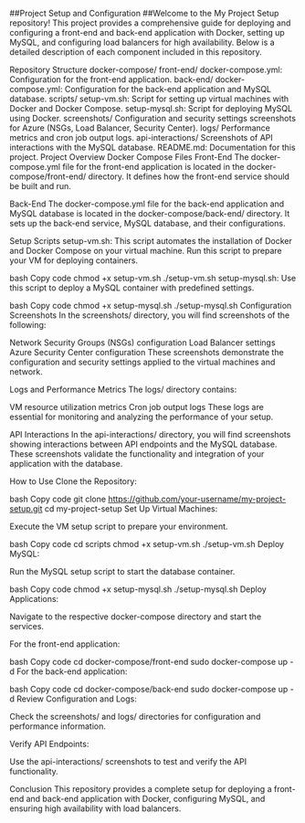 ##Project Setup and Configuration
##Welcome to the My Project Setup repository! This project provides a comprehensive guide for deploying and configuring a front-end and back-end application with Docker, setting up MySQL, and configuring load balancers for high availability. Below is a detailed description of each component included in this repository.

Repository Structure
docker-compose/
front-end/
docker-compose.yml: Configuration for the front-end application.
back-end/
docker-compose.yml: Configuration for the back-end application and MySQL database.
scripts/
setup-vm.sh: Script for setting up virtual machines with Docker and Docker Compose.
setup-mysql.sh: Script for deploying MySQL using Docker.
screenshots/
Configuration and security settings screenshots for Azure (NSGs, Load Balancer, Security Center).
logs/
Performance metrics and cron job output logs.
api-interactions/
Screenshots of API interactions with the MySQL database.
README.md: Documentation for this project.
Project Overview
Docker Compose Files
Front-End
The docker-compose.yml file for the front-end application is located in the docker-compose/front-end/ directory. It defines how the front-end service should be built and run.

Back-End
The docker-compose.yml file for the back-end application and MySQL database is located in the docker-compose/back-end/ directory. It sets up the back-end service, MySQL database, and their configurations.

Setup Scripts
setup-vm.sh: This script automates the installation of Docker and Docker Compose on your virtual machine. Run this script to prepare your VM for deploying containers.

bash
Copy code
chmod +x setup-vm.sh
./setup-vm.sh
setup-mysql.sh: Use this script to deploy a MySQL container with predefined settings.

bash
Copy code
chmod +x setup-mysql.sh
./setup-mysql.sh
Configuration Screenshots
In the screenshots/ directory, you will find screenshots of the following:

Network Security Groups (NSGs) configuration
Load Balancer settings
Azure Security Center configuration
These screenshots demonstrate the configuration and security settings applied to the virtual machines and network.

Logs and Performance Metrics
The logs/ directory contains:

VM resource utilization metrics
Cron job output logs
These logs are essential for monitoring and analyzing the performance of your setup.

API Interactions
In the api-interactions/ directory, you will find screenshots showing interactions between API endpoints and the MySQL database. These screenshots validate the functionality and integration of your application with the database.

How to Use
Clone the Repository:

bash
Copy code
git clone https://github.com/your-username/my-project-setup.git
cd my-project-setup
Set Up Virtual Machines:

Execute the VM setup script to prepare your environment.

bash
Copy code
cd scripts
chmod +x setup-vm.sh
./setup-vm.sh
Deploy MySQL:

Run the MySQL setup script to start the database container.

bash
Copy code
chmod +x setup-mysql.sh
./setup-mysql.sh
Deploy Applications:

Navigate to the respective docker-compose directory and start the services.

For the front-end application:

bash
Copy code
cd docker-compose/front-end
sudo docker-compose up -d
For the back-end application:

bash
Copy code
cd docker-compose/back-end
sudo docker-compose up -d
Review Configuration and Logs:

Check the screenshots/ and logs/ directories for configuration and performance information.

Verify API Endpoints:

Use the api-interactions/ screenshots to test and verify the API functionality.

Conclusion
This repository provides a complete setup for deploying a front-end and back-end application with Docker, configuring MySQL, and ensuring high availability with load balancers. 
